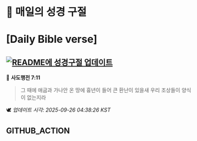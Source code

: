 # 🙏 매일의 성경 구절
# [Daily Bible verse]
## [![README에 성경구절 업데이트](https://github.com/DONGSUKA/first_test/actions/workflows/update-readme-bible.yml/badge.svg)](https://github.com/DONGSUKA/first_test/actions/workflows/update-readme-bible.yml)
<!-- START_BIBLE_VERSE -->
📖 **사도행전 7:11**
> 그 때에 애굽과 가나안 온 땅에 흉년이 들어 큰 환난이 있을새 우리 조상들이 양식이 없는지라

🕊️ _업데이트 시각: 2025-09-26 04:38:26 KST_
  <!-- END_BIBLE_VERSE -->
## GITHUB_ACTION
